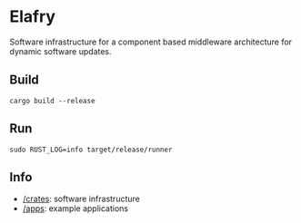 # Elafry

Software infrastructure for a component based middleware architecture for dynamic software updates.

## Build

```
cargo build --release
```

## Run

```
sudo RUST_LOG=info target/release/runner
```

## Info

- [/crates](crates): software infrastructure
- [/apps](apps): example applications
